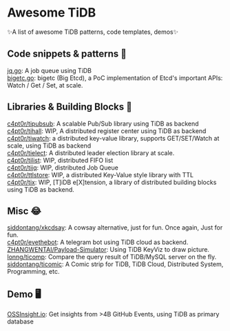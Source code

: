 # Awesome TiDB
✨A list of awesome TiDB patterns, code templates, demos✨

## Code snippets & patterns 📝

[jq.go](https://gist.github.com/c4pt0r/0cf957c606268cf212cce3a2edaf6607): A   job queue using TiDB  
[bigetc.go](https://gist.github.com/c4pt0r/ee9c4165a7a36b9a48a2dcf86d637bda): bigetc (Big Etcd), a PoC implementation of Etcd's important APIs: Watch / Get / Set, at scale.


## Libraries & Building Blocks 🧱

[c4pt0r/tipubsub](https://github.com/c4pt0r/tipubsub): A scalable Pub/Sub library using TiDB as backend  
[c4pt0r/tihall](https://github.com/c4pt0r/tihall): WIP, A distributed register center using TiDB as backend  
[c4pt0r/tiwatch](https://github.com/c4pt0r/tiwatch): a distributed key-value library, supports GET/SET/Watch at scale, using TiDB as backend  
[c4pt0r/tielect](https://github.com/c4pt0r/tielect): A distributed leader election library at scale.  
[c4pt0r/tilist](https://github.com/c4pt0r/tilist): WIP, distributed FIFO list    
[c4pt0r/tijq](https://github.com/c4pt0r/timq): WIP, distributed Job Queue  
[c4pt0r/ttlstore](https://github.com/c4pt0r/ttltable): WIP, a distributed Key-Value style library with TTL  
[c4pt0r/tix](https://github.com/c4pt0r/tix): WIP, [T]iDB e[X]tension, a library of distributed building blocks using TiDB as backend.  


## Misc 😂
[siddontang/xkcdsay](https://github.com/siddontang/xkcdsay): A cowsay alternative,  just for fun. Once again, Just for fun.  
[c4pt0r/evethebot](https://github.com/c4pt0r/evethebot): A telegram bot using TiDB cloud as backend.  
[ZHANGWENTAI/Payload-Simulator](https://github.com/ZHANGWENTAI/Payload-Simulator): Using TiDB KeyViz to draw picture.  
[lonng/ticomp](https://github.com/lonng/ticomp): Compare the query result of TiDB/MySQL server on the fly.  
[siddontang/ticomic](https://github.com/siddontang/ticomic): A Comic strip for TiDB, TiDB Cloud, Distributed System, Programming, etc.


## Demo 🖥️

[OSSInsight.io](https://ossinsight.io): Get insights from >4B GitHub Events, using TiDB as primary database
